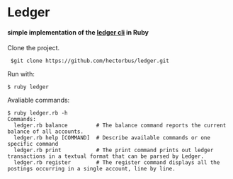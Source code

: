 # Ledger
#### **simple implementation of the [ledger cli](https://www.ledger-cli.org/3.0/doc/ledger3.html) in Ruby**

Clone the project.
```
 $git clone https://github.com/hectorbus/ledger.git
```
Run with:
```
$ ruby ledger
```

Avaliable commands:
```
$ ruby ledger.rb -h
Commands:
  ledger.rb balance         # The balance command reports the current balance of all accounts.
  ledger.rb help [COMMAND]  # Describe available commands or one specific command
  ledger.rb print           # The print command prints out ledger transactions in a textual format that can be parsed by Ledger.
  ledger.rb register        # The register command displays all the postings occurring in a single account, line by line.
```
